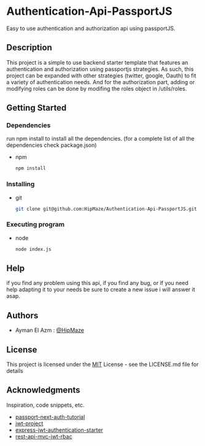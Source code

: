 # Authentication-Api-PassportJS

Easy to use authentication and authorization api using passportJS.

## Description

This project is a simple to use backend starter template that features an authentication and authorization using passportjs strategies. As such, this project can be expanded with other strategies (twitter, google, Oauth) to fit a variety of authentication needs. And for the authorization part, adding or modifying roles can be done by modifing the roles object in /utils/roles. 

## Getting Started

### Dependencies

run npm install to install all the dependencies. (for a complete list of all the dependencies check package.json)
* npm
  ```sh
  npm install
  ```


### Installing

* git
  ```sh
  git clone git@github.com:HipMaze/Authentication-Api-PassportJS.git
  ```



### Executing program

* node
  ```sh
  node index.js
  ```



## Help

if you find any problem using this api, if you find any bug, or if you need help adapting it to your needs be sure to create a new issue i will answer it asap.

## Authors

* Ayman El Azm : [@HipMaze](https://github.com/HipMaze)

## License

This project is licensed under the [MIT](LICENSE) License - see the LICENSE.md file for details

## Acknowledgments

Inspiration, code snippets, etc.
* [passport-next-auth-tutorial](https://github.com/jpreecedev/passport-next-auth-tutorial)
* [jwt-project](https://github.com/Olanetsoft/jwt-project)
* [express-jwt-authentication-starter](https://github.com/zachgoll/express-jwt-authentication-starter)
* [rest-api-mvc-jwt-rbac](https://github.com/msevera/rest-api-mvc-jwt-rbac)
